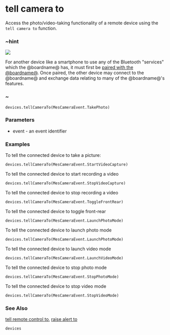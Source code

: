 # tell camera to

Access the photo/video-taking functionality of a remote device using the ``tell camera to`` function.

### ~hint
![](/static/bluetooth/Bluetooth_SIG.png)

For another device like a smartphone to use any of the Bluetooth "services" which the @boardname@ has, it must first be [paired with the @boardname@](/reference/bluetooth/bluetooth-pairing). Once paired, the other device may connect to the @boardname@ and exchange data relating to many of the @boardname@'s features.

### ~


```sig
devices.tellCameraTo(MesCameraEvent.TakePhoto)
```

### Parameters

* event - an event identifier

### Examples

To tell the connected device to take a picture:

```blocks
devices.tellCameraTo(MesCameraEvent.StartVideoCapture)
```

To tell the connected device to start recording a video

```blocks
devices.tellCameraTo(MesCameraEvent.StopVideoCapture)
```

To tell the connected device to stop recording a video

```blocks
devices.tellCameraTo(MesCameraEvent.ToggleFrontRear)
```

To tell the connected device to toggle front-rear

```blocks
devices.tellCameraTo(MesCameraEvent.LaunchPhotoMode)
```

To tell the connected device to launch photo mode

```blocks
devices.tellCameraTo(MesCameraEvent.LaunchPhotoMode)
```

To tell the connected device to launch video mode

```blocks
devices.tellCameraTo(MesCameraEvent.LaunchVideoMode)
```

To tell the connected device to stop photo mode

```blocks
devices.tellCameraTo(MesCameraEvent.StopPhotoMode)
```

To tell the connected device to stop video mode

```blocks
devices.tellCameraTo(MesCameraEvent.StopVideoMode)
```

### See Also

[tell remote control to](/reference/devices/tell-remote-control-to), [raise alert to](/reference/devices/raise-alert-to)

```package
devices
```
